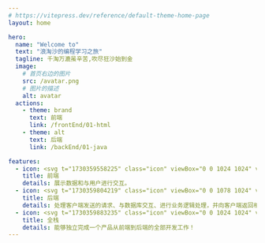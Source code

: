 ```yaml
---
# https://vitepress.dev/reference/default-theme-home-page
layout: home

hero:
  name: "Welcome to"
  text: "浪淘沙的编程学习之旅"
  tagline: 千淘万漉虽辛苦,吹尽狂沙始到金
  image:
    # 首页右边的图片
    src: /avatar.png
    # 图片的描述
    alt: avatar
  actions:
    - theme: brand
      text: 前端
      link: /frontEnd/01-html
    - theme: alt
      text: 后端
      link: /backEnd/01-java

features:
  - icon: <svg t="1730359558225" class="icon" viewBox="0 0 1024 1024" version="1.1" xmlns="http://www.w3.org/2000/svg" p-id="7213" width="256" height="256"><path d="M862.62 785.19L540.5 945.44a63.987 63.987 0 0 1-57 0L161.39 785.19c-19.74-9.82-32.97-29.1-34.97-50.97l-54.2-593.16c-3.39-37.13 25.99-69.15 63.47-69.15h752.62c37.47 0 66.86 32.02 63.47 69.15l-54.2 593.16c-2 21.87-15.22 41.15-34.96 50.97z" fill="#FFFFFF" p-id="7214"></path><path d="M512 960c-11.02 0-22.03-2.48-32.05-7.43L157.86 792.26c-22.4-11.15-37.09-32.57-39.36-57.28L64.29 141.83c-1.8-19.94 4.92-39.82 18.45-54.61C96.31 72.48 115.6 64 135.7 64h752.6c20.1 0 39.39 8.48 52.96 23.22 13.54 14.8 20.26 34.68 18.45 54.61L905.5 734.97c-2.24 24.71-16.96 46.13-39.3 57.28h-0.03L544.05 952.51C534.03 957.52 523.02 960 512 960zM135.7 79.85c-15.87 0-30.49 6.44-41.2 18.08-10.67 11.64-15.78 26.69-14.34 42.42l54.21 593.14c1.74 19.26 13.19 35.91 30.62 44.65l322.06 160.25c15.62 7.68 34.29 7.74 49.91-0.06l322.12-160.19h-0.03c17.39-8.73 28.85-25.39 30.59-44.65l54.21-593.14c1.43-15.73-3.67-30.77-14.34-42.42-10.7-11.64-25.33-18.08-41.2-18.08H135.7z" fill="#252526" p-id="7215"></path><path d="M511.99 777.49c-3.98 0-7.93-0.74-11.7-2.23l-182.5-71.64c-10.95-4.27-18.64-14.24-19.98-25.88l-8.62-75.79c-1.96-17.4 10.61-33.13 28.1-35.11 17.74-1.92 33.23 10.59 35.26 27.93l6.44 56.91 153 60.06 153.19-60.06 15.28-138.64H307.98c-16.34 0-30.03-12.32-31.71-28.48l-20.82-203.1c-0.9-8.92 2.02-17.83 8.06-24.46 6.04-6.69 14.62-10.46 23.65-10.46h449.67c17.61 0 31.86 14.18 31.86 31.7s-14.25 31.7-31.86 31.7H322.45l14.31 139.69h379.25c9.06 0 17.67 3.84 23.74 10.53 6.04 6.75 8.93 15.67 7.93 24.64L726.4 677.62a31.666 31.666 0 0 1-20.01 26.01l-182.75 71.64c-3.72 1.47-7.7 2.22-11.65 2.22z" fill="#4FAEC9" p-id="7216"></path></svg>
    title: 前端
    details: 展示数据和与用户进行交互。
  - icon: <svg t="1730359804219" class="icon" viewBox="0 0 1078 1024" version="1.1" xmlns="http://www.w3.org/2000/svg" p-id="8251" width="256" height="256"><path d="M967.963782 1023.999461H110.185754a109.862399 109.862399 0 0 1-110.185683-109.646877V109.91628A110.077922 110.077922 0 0 1 110.185754 0h711.222988v0.538805l256.740722 231.147471v682.666308A109.862399 109.862399 0 0 1 967.963782 1023.999461zM821.408742 73.816325v161.372186a17.080128 17.080128 0 0 0 17.241769 16.702964h182.654995z m-16.972367 228.453445a33.971674 33.971674 0 0 1-34.214136-33.675331v-218.216144H112.071572a60.831118 60.831118 0 0 0-60.884998 60.884998v801.742278a60.777237 60.777237 0 0 0 60.884998 60.615595h853.736988a60.992759 60.992759 0 0 0 61.154401-60.615595V302.26977h-222.526586z m11.853716 266.978023l-111.802098 84.053626a28.233397 28.233397 0 0 1-16.433562 5.11865 25.943475 25.943475 0 0 1-20.205198-9.15969 23.087807 23.087807 0 0 1 4.04104-34.214136l104.797629-78.665573-104.797629-78.665573a23.087807 23.087807 0 0 1-4.04104-34.214136 27.101906 27.101906 0 0 1 36.63876-4.04104l111.802098 84.053626a40.410397 40.410397 0 0 1 0 65.734246z m-300.922756 137.934155a24.515641 24.515641 0 0 1-47.145464-13.470132l94.56033-328.132424a24.758103 24.758103 0 0 1 30.442499-16.702964 24.38094 24.38094 0 0 1 16.702964 30.173096zM404.373444 649.529782a25.45855 25.45855 0 0 1-19.666393 8.890287 26.051236 26.051236 0 0 1-15.894756-5.11865l-109.108072-82.976015a40.410397 40.410397 0 0 1-16.433562-32.328318 40.949202 40.949202 0 0 1 16.433562-32.59772l109.108072-82.976016a26.266758 26.266758 0 0 1 35.561149 3.771638 23.357209 23.357209 0 0 1-3.771637 33.944733l-102.103603 77.857365 102.103603 77.587962A23.357209 23.357209 0 0 1 404.373444 649.529782z" fill="#1296db" p-id="8252"></path></svg>
    title: 后端
    details: 处理客户端发送的请求、与数据库交互、进行业务逻辑处理，并向客户端返回相应的数据或结果。
  - icon: <svg t="1730359883235" class="icon" viewBox="0 0 1024 1024" version="1.1" xmlns="http://www.w3.org/2000/svg" p-id="10309" width="256" height="256"><path d="M61.44 522.24c0 254.293333 206.506667 459.093333 459.093333 459.093333 254.293333 0 459.093333-206.506667 459.093334-459.093333s-204.8-460.8-457.386667-460.8c-254.293333 0-460.8 206.506667-460.8 460.8z m0 0" fill="#FFFFFF" p-id="10310"></path><path d="M716.8 839.68l40.96-35.84h80.213333c52.906667-59.733333 88.746667-133.12 102.4-211.626667 13.653333-20.48 29.013333-42.666667 40.96-64.853333-3.413333 238.933333-187.733333 435.2-423.253333 452.266667-8.533333 1.706667-15.36 1.706667-23.893333 1.706666h-27.306667c66.56-35.84 131.413333-76.8 189.44-124.586666-15.36 27.306667-30.72 51.2-49.493333 69.973333 56.32-17.066667 109.226667-47.786667 153.6-87.04H716.8z m-361.813333 0h-112.64c10.24 10.24 22.186667 18.773333 34.133333 27.306667-13.653333 3.413333-29.013333 8.533333-42.666667 11.946666-107.52-87.04-170.666667-218.453333-170.666666-356.693333 0-254.293333 206.506667-459.093333 459.093333-459.093333h11.946667c8.533333 0 15.36 0 23.893333 1.706666 128 8.533333 247.466667 71.68 325.973333 175.786667-5.12 13.653333-10.24 25.6-15.36 37.546667-54.613333-76.8-131.413333-133.12-221.866666-162.133334 40.96 44.373333 73.386667 110.933333 95.573333 192.853334h112.64l-15.36 35.84H750.933333c8.533333 40.96 13.653333 87.04 17.066667 133.12-11.946667 18.773333-22.186667 35.84-34.133333 52.906666v-10.24c0-63.146667-6.826667-122.88-18.773334-177.493333H363.52c-11.946667 58.026667-18.773333 117.76-18.773333 177.493333v35.84h370.346666c-8.533333 11.946667-17.066667 23.893333-27.306666 35.84h-341.333334c6.826667 80.213333 23.893333 153.6 47.786667 211.626667h35.84c-22.186667 13.653333-49.493333 25.6-75.093333 35.84z m-42.666667-247.466667H104.106667c13.653333 78.506667 49.493333 151.893333 102.4 211.626667H358.4c-23.893333-59.733333-39.253333-133.12-46.08-211.626667z m15.36-247.466666H136.533333c-30.72 66.56-42.666667 139.946667-37.546666 211.626666h211.626666v-35.84c-1.706667-61.44 5.12-121.173333 17.066667-175.786666zM552.96 98.986667c-6.826667 0-11.946667 0-18.773333-1.706667-66.56 5.12-128 87.04-162.133334 211.626667h334.506667c-32.426667-117.76-90.453333-199.68-153.6-209.92z m-110.933333 5.12c-121.173333 23.893333-226.986667 97.28-288.426667 204.8h180.906667c23.893333-88.746667 61.44-160.426667 107.52-204.8z m0 0" fill="#5D6D7E" p-id="10311"></path><path d="M42.666667 740.693333c6.826667 52.906667 27.306667 100.693333 61.44 133.12 124.586667 124.586667 387.413333-5.12 593.92-211.626666C904.533333 455.68 986.453333 221.866667 863.573333 97.28 836.266667 69.973333 800.426667 51.2 757.76 42.666667c68.266667-1.706667 126.293333 17.066667 167.253333 58.026666 124.586667 124.586667 40.96 409.6-187.733333 636.586667-226.986667 226.986667-513.706667 312.32-636.586667 187.733333-44.373333-44.373333-63.146667-109.226667-58.026666-184.32z m0 0" fill="#27A2DF" p-id="10312"></path></svg>
    title: 全栈
    details: 能够独立完成一个产品从前端到后端的全部开发工作！
---
```


<style>
@keyframes rotate {
  0% {
    transform: rotateZ(0);
  }

  100% {
    transform: rotateZ(360deg);
  }
}
:root {
  --vp-home-hero-name-color: transparent;
  --vp-home-hero-name-background: -webkit-linear-gradient(120deg, #bd34fe 30%, #41d1ff);

  --vp-home-hero-image-background-image: linear-gradient(-45deg, #bd34fe 50%, #47caff 50%);
  --vp-home-hero-image-filter: blur(44px); 
}
 .image-src{
  border-radius:50%
} 
.logo{
  animation: rotate 10s  linear infinite;
}
.logo:hover{
  animation: rotate 1s  linear infinite;
}
.VPHomeHero .text{
  background-image: linear-gradient(90deg, oklch(74.8% .26 342.55) 4%, 
                    color-mix(in oklch, oklch(74.8% .26 342.55), oklch(71.76% .221 22.18)) 22%, oklch(65.69% .196 275.75) 45%, 
                    color-mix(in oklch, oklch(65.69% .196 275.75), oklch(74.51% .167 183.61)) 67%, oklch(74.51% .167 183.61) 100.2%);
  -webkit-text-fill-color: transparent;
  background-clip: text;
}
</style>
